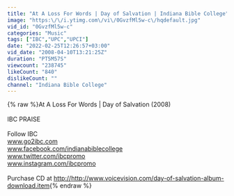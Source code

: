 ```yaml
---
title: "At A Loss For Words | Day of Salvation | Indiana Bible College"
image: "https:\/\/i.ytimg.com\/vi\/0GvzfMl5w-c\/hqdefault.jpg"
vid_id: "0GvzfMl5w-c"
categories: "Music"
tags: ["IBC","UPC","UPCI"]
date: "2022-02-25T12:26:57+03:00"
vid_date: "2008-04-10T13:21:25Z"
duration: "PT5M57S"
viewcount: "238745"
likeCount: "840"
dislikeCount: ""
channel: "Indiana Bible College"
---
```

{% raw %}At A Loss For Words | Day of Salvation (2008)<br /><br />IBC PRAISE<br /><br />Follow IBC<br />www.go2ibc.com<br />www.facebook.com/indianabiblecollege<br />www.twitter.com/ibcpromo<br />www.instagram.com/ibcpromo<br /><br />Purchase CD at <a rel="nofollow" target="blank" href="http://http://www.voicevision.com/day-of-salvation-album-download.item">http://http://www.voicevision.com/day-of-salvation-album-download.item</a>{% endraw %}

